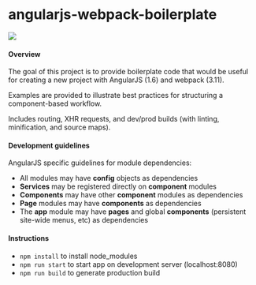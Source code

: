 # angularjs-webpack-boilerplate
![](https://david-dm.org/jeikei/angular-webpack-boilerplate.svg)
#### Overview
The goal of this project is to provide boilerplate code that would be useful for creating a new project with AngularJS (1.6) and webpack (3.11).

Examples are provided to illustrate best practices for structuring a component-based workflow. 

Includes routing, XHR requests, and dev/prod builds (with linting, minification, and source maps).

#### Development guidelines
AngularJS specific guidelines for module dependencies:
- All modules may have **config** objects as dependencies
- **Services** may be registered directly on **component** modules
- **Components** may have other **component** modules as dependencies
- **Page** modules may have **components** as dependencies
- The **app** module may have **pages** and global **components** (persistent site-wide menus, etc) as dependencies

#### Instructions
- `npm install` to install node_modules
- `npm run start` to start app on development server (localhost:8080)
- `npm run build` to generate production build